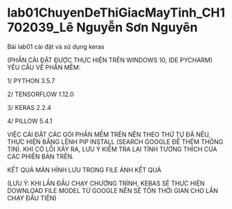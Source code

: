 # lab01ChuyenDeThiGiacMayTinh_CH1702039_Lê Nguyễn Sơn Nguyên
Bài lab01 cài đặt và sử dụng keras

(PHẦN CÀI ĐẶT ĐƯỢC THỰC HIỆN TRÊN WINDOWS 10, IDE PYCHARM)
YÊU CẦU VỀ PHẦN MỀM:

1/ PYTHON 3.5.7

2/ TENSORFLOW 1.12.0

3/ KERAS 2.2.4

4/ PILLOW 5.4.1

VIỆC CÀI ĐẶT CÁC GÓI PHẦN MỀM TRÊN NÊN THEO THỨ TỰ ĐÃ NÊU, THỰC HIỆN BẰNG LỆNH PIP INSTALL (SEARCH GOOGLE ĐỂ THÊM THÔNG TIN). KHI CÓ LỖI XẢY RA, LƯU Ý KIỂM TRA LẠI TÍNH TƯƠNG THÍCH CỦA CÁC PHIÊN BẢN TRÊN.

KẾT QUẢ MÀN HÌNH LƯU TRONG FILE ẢNH KẾT QUẢ

(LƯU Ý: KHI LẦN ĐẦU CHẠY CHƯƠNG TRÌNH, KERAS SẼ THỰC HIỆN DOWNLOAD FILE MODEL TỪ GOOGLE NÊN SẼ TỐN THỜI GIAN CHO LẦN CHẠY ĐẦU TIÊN)

